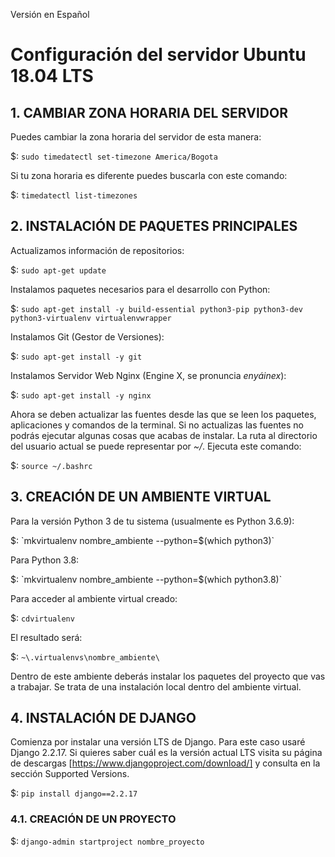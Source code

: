 Versión en Español
# Configuración del servidor Ubuntu 18.04 LTS

## 1. CAMBIAR ZONA HORARIA DEL SERVIDOR

Puedes cambiar la zona horaria del servidor de esta manera:

$: `sudo timedatectl set-timezone America/Bogota`

Si tu zona horaria es diferente puedes buscarla con este comando:

$: `timedatectl list-timezones`

## 2. INSTALACIÓN DE PAQUETES PRINCIPALES

Actualizamos información de repositorios:

$: `sudo apt-get update`

Instalamos paquetes necesarios para el desarrollo con Python:

$: `sudo apt-get install -y build-essential python3-pip python3-dev python3-virtualenv virtualenvwrapper`

Instalamos Git (Gestor de Versiones):

$: `sudo apt-get install -y git`

Instalamos Servidor Web Nginx (Engine X, se pronuncia *enyáinex*):

$: `sudo apt-get install -y nginx`

Ahora se deben actualizar las fuentes desde las que se leen los paquetes, aplicaciones y comandos de la terminal. Si no actualizas las fuentes no podrás ejecutar algunas cosas que acabas de instalar. La ruta al directorio del usuario actual se puede representar por *~/*. Ejecuta este comando:

$: `source ~/.bashrc`

## 3. CREACIÓN DE UN AMBIENTE VIRTUAL

Para la versión Python 3 de tu sistema (usualmente es Python 3.6.9):

$: `mkvirtualenv nombre_ambiente --python=$(which python3)`

Para Python 3.8:

$: `mkvirtualenv nombre_ambiente --python=$(which python3.8)`

Para acceder al ambiente virtual creado:

$: `cdvirtualenv`

El resultado será:

$: `~\.virtualenvs\nombre_ambiente\`

Dentro de este ambiente deberás instalar los paquetes del proyecto que vas a trabajar. Se trata de una instalación local dentro del ambiente virtual.

## 4. INSTALACIÓN DE DJANGO

Comienza por instalar una versión LTS de Django. Para este caso usaré Django 2.2.17. Si quieres saber cuál es la versión actual LTS visita su página de descargas [https://www.djangoproject.com/download/] y consulta en la sección Supported Versions.

$: `pip install django==2.2.17`

### 4.1. CREACIÓN DE UN PROYECTO

$: `django-admin startproject nombre_proyecto`




